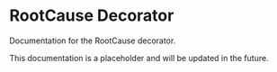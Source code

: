 # RootCause Decorator

Documentation for the RootCause decorator.

This documentation is a placeholder and will be updated in the future.
